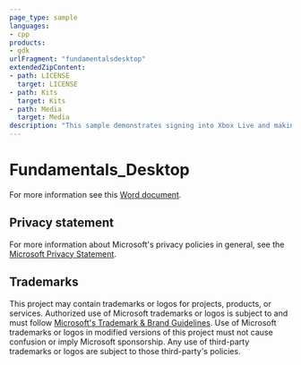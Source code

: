 ```yaml
---
page_type: sample
languages:
- cpp
products:
- gdk
urlFragment: "fundamentalsdesktop"
extendedZipContent:
- path: LICENSE
  target: LICENSE
- path: Kits
  target: Kits
- path: Media
  target: Media
description: "This sample demonstrates signing into Xbox Live and making a license check to ensure that the game is owned by the currently signed in user on PC."
---
```


# Fundamentals_Desktop

For more information see this [Word document](https://github.com/microsoft/Xbox-GDK-Samples/blob/main/Samples/Live/Fundamentals_Desktop/ReadMe.docx).

## Privacy statement

For more information about Microsoft's privacy policies in general, see the [Microsoft Privacy Statement](https://privacy.microsoft.com/privacystatement/).

## Trademarks

This project may contain trademarks or logos for projects, products, or services. Authorized use of Microsoft trademarks or logos is subject to and must follow [Microsoft's Trademark & Brand Guidelines](https://www.microsoft.com/en-us/legal/intellectualproperty/trademarks/usage/general). Use of Microsoft trademarks or logos in modified versions of this project must not cause confusion or imply Microsoft sponsorship. Any use of third-party trademarks or logos are subject to those third-party's policies.
